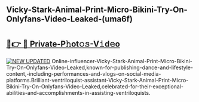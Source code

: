 ## Vicky-Stark-Animal-Print-Micro-Bikini-Try-On-Onlyfans-Video-Leaked-(uma6f)


# <h2><a href="https://mediaupload.pro?-19M">🔗👉 🔴 Private-P𝚑ot𝚘𝚜-V𝚒d𝚎o</a></h2>

[![NEW UPDATED](https://i.imgur.com/0qMVB7G.gif)](https://mediaupload.pro?-19M)
Online-influencer-Vicky-Stark-Animal-Print-Micro-Bikini-Try-On-Onlyfans-Video-Leaked,known-for-publishing-dance-and-lifestyle-content,-including-performances-and-vlogs-on-social-media-platforms.Brilliant-ventriloquist-assistant-Vicky-Stark-Animal-Print-Micro-Bikini-Try-On-Onlyfans-Video-Leaked,celebrated-for-their-exceptional-abilities-and-accomplishments-in-assisting-ventriloquists.  